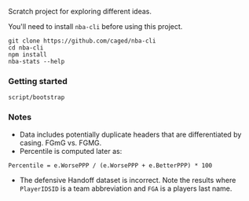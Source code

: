 Scratch project for exploring different ideas.  

You'll need to install `nba-cli` before using this project.

```
git clone https://github.com/caged/nba-cli
cd nba-cli
npm install
nba-stats --help
```

### Getting started

```
script/bootstrap
```


### Notes

* Data includes potentially duplicate headers that are differentiated by casing.  FGmG vs. FGMG.
* Percentile is computed later as:

```
Percentile = e.WorsePPP / (e.WorsePPP + e.BetterPPP) * 100
```

* The defensive Handoff dataset is incorrect.  Note the results where `PlayerIDSID` is a team abbreviation and `FGA` is a players last name.
